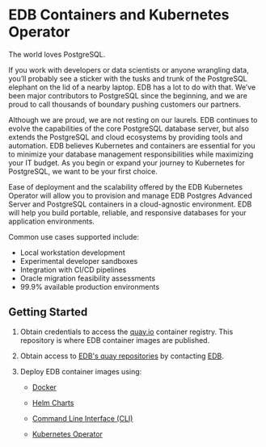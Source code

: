 # EDB Containers and Kubernetes Operator

The world loves PostgreSQL. 

If you work with developers or data scientists or anyone wrangling data, you’ll probably see a sticker with the tusks and trunk of the PostgreSQL elephant on the lid of a nearby laptop. EDB has a lot to do with that.  We’ve been major contributors to PostgreSQL since the beginning, and we are proud to call thousands of boundary pushing customers our partners.

Although we are proud, we are not resting on our laurels. EDB continues to evolve the capabilities of the core PostgreSQL database server, but also extends the PostgreSQL and cloud ecosystems by providing tools and automation.  EDB believes Kubernetes and containers are essential for you to minimize your database management responsibilities while maximizing your IT budget.  As you begin or expand your journey to Kubernetes for PostgreSQL, we want to be your first choice.

Ease of deployment and the scalability offered by the EDB Kubernetes Operator will allow you to provision and manage EDB Postgres Advanced Server and PostgreSQL containers in a cloud-agnostic environment. EDB will help you build portable, reliable, and responsive databases for your application environments.   

Common use cases supported include:
* Local workstation development
* Experimental developer sandboxes
* Integration with CI/CD pipelines
* Oracle migration feasibility assessments
* 99.9% available production environments


## Getting Started

1. Obtain credentials to access the  [quay.io](https://quay.io) container registry.  This repository is where EDB container images are published. 

1. Obtain access to [EDB's quay repositories](https://quay.io/organization/edb) by contacting [EDB](https://github.com/EnterpriseDB/edb-k8s-doc/issues/new?assignees=&labels=&template=quay-io-request-access.md&title=).

1. Deploy EDB container images using: 

   * [Docker](https://github.com/EnterpriseDB/edb-k8s-doc/tree/master/Docker)

   * [Helm Charts](https://github.com/EnterpriseDB/edb-k8s-doc/tree/master/k8s-helm)

   * [Command Line Interface (CLI)](https://github.com/EnterpriseDB/edb-k8s-doc/tree/master/k8s-CLI)

   * [Kubernetes Operator](https://github.com/EnterpriseDB/edb-k8s-doc/tree/master/k8s-operator)
